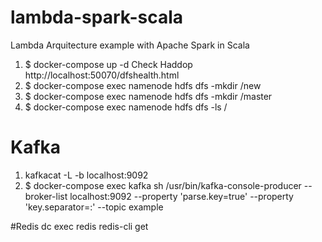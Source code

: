 # lambda-spark-scala
Lambda Arquitecture example with Apache Spark in Scala


1. $ docker-compose up -d
Check Haddop http://localhost:50070/dfshealth.html
2. $ docker-compose exec namenode hdfs dfs -mkdir /new
3. $ docker-compose exec namenode hdfs dfs -mkdir /master
4. $ docker-compose exec namenode hdfs dfs -ls /

# Kafka
1. kafkacat -L -b localhost:9092
2. $ docker-compose exec kafka sh /usr/bin/kafka-console-producer --broker-list localhost:9092 --property 'parse.key=true'  --property 'key.separator=:'  --topic example

#Redis
dc exec redis redis-cli get <KEY>
